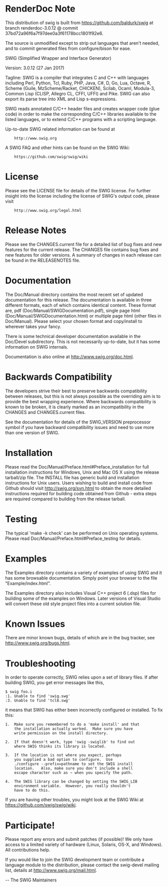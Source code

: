 RenderDoc Note
==============

This distribution of swig is built from
https://github.com/baldurk/swig at branch renderdoc-3.0.12 @ commit
37bd72a96f6a7f97dee0a3f61178bcc1801f92e6.

The source is unmodified except to strip out languages that aren't
needed, and to commit generated files from configure/bison for ease.



SWIG (Simplified Wrapper and Interface Generator)

Version: 3.0.12 (27 Jan 2017)

Tagline: SWIG is a compiler that integrates C and C++ with languages
         including Perl, Python, Tcl, Ruby, PHP, Java, C#, D, Go, Lua,
         Octave, R, Scheme (Guile, MzScheme/Racket, CHICKEN), Scilab,
         Ocaml, Modula-3, Common Lisp (CLISP, Allegro CL, CFFI, UFFI)
         and Pike. SWIG can also export its parse tree into XML and
         Lisp s-expressions.

SWIG reads annotated C/C++ header files and creates wrapper code (glue
code) in order to make the corresponding C/C++ libraries available to
the listed languages, or to extend C/C++ programs with a scripting
language.

Up-to-date SWIG related information can be found at

        http://www.swig.org

A SWIG FAQ and other hints can be found on the SWIG Wiki:

        https://github.com/swig/swig/wiki

License
=======
Please see the LICENSE file for details of the SWIG license. For
further insight into the license including the license of SWIG's
output code, please visit

        http://www.swig.org/legal.html

Release Notes
=============
Please see the CHANGES.current file for a detailed list of bug fixes and
new features for the current release. The CHANGES file contains bug fixes
and new features for older versions. A summary of changes in each release
can be found in the RELEASENOTES file.

Documentation
=============
The Doc/Manual directory contains the most recent set of updated
documentation for this release. The documentation is available in
three different formats, each of which contains identical content.
These format are, pdf (Doc/Manual/SWIGDocumentation.pdf), single
page html (Doc/Manual/SWIGDocumentation.html) or multiple page html
(other files in Doc/Manual). Please select your chosen format and
copy/install to wherever takes your fancy.

There is some technical developer documentation available in the
Doc/Devel subdirectory.  This is not necessarily up-to-date, but it
has some information on SWIG internals.

Documentation is also online at http://www.swig.org/doc.html.

Backwards Compatibility
=======================
The developers strive their best to preserve backwards compatibility
between releases, but this is not always possible as the overriding
aim is to provide the best wrapping experience. Where backwards
compatibility is known to be broken, it is clearly marked as an
incompatibility in the CHANGES and CHANGES.current files.

See the documentation for details of the SWIG_VERSION preprocessor
symbol if you have backward compatibility issues and need to use more
than one version of SWIG.

Installation
============
Please read the Doc/Manual/Preface.html#Preface_installation for
full installation instructions for Windows, Unix and Mac OS X
using the release tarball/zip file. The INSTALL file has generic
build and installation instructions for Unix users.
Users wishing to build and install code from Github should
visit http://swig.org/svn.html to obtain the more detailed
instructions required for building code obtained from Github - extra
steps are required compared to building from the release tarball.

Testing
=======
The typical 'make -k check' can be performed on Unix operating systems.
Please read Doc/Manual/Preface.html#Preface_testing for details.

Examples
========
The Examples directory contains a variety of examples of using SWIG
and it has some browsable documentation.  Simply point your browser to
the file "Example/index.html".

The Examples directory also includes Visual C++ project 6 (.dsp) files for
building some of the examples on Windows. Later versions of Visual Studio
will convert these old style project files into a current solution file.

Known Issues
============
There are minor known bugs, details of which are in the bug tracker, see
http://www.swig.org/bugs.html.

Troubleshooting
===============
In order to operate correctly, SWIG relies upon a set of library
files.  If after building SWIG, you get error messages like this,

    $ swig foo.i
    :1. Unable to find 'swig.swg'
    :3. Unable to find 'tcl8.swg'

it means that SWIG has either been incorrectly configured or
installed.  To fix this:

    1.  Make sure you remembered to do a 'make install' and that
        the installation actually worked.  Make sure you have
        write permission on the install directory.

    2.  If that doesn't work, type 'swig -swiglib' to find out
        where SWIG thinks its library is located.

    3.  If the location is not where you expect, perhaps
        you supplied a bad option to configure.  Use
        ./configure --prefix=pathname to set the SWIG install
        location.   Also, make sure you don't include a shell
        escape character such as ~ when you specify the path.

    4.  The SWIG library can be changed by setting the SWIG_LIB
        environment variable.  However, you really shouldn't
        have to do this.

If you are having other troubles, you might look at the SWIG Wiki at
https://github.com/swig/swig/wiki.

Participate!
============
Please report any errors and submit patches (if possible)!  We only
have access to a limited variety of hardware (Linux, Solaris, OS-X,
and Windows). All contributions help.

If you would like to join the SWIG development team or contribute a
language module to the distribution, please contact the swig-devel
mailing list, details at http://www.swig.org/mail.html.


 -- The SWIG Maintainers

